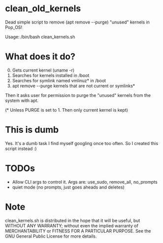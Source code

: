 # clean_old_kernels
Dead simple script to remove (apt remove --purge) "unused" kernels in Pop_OS!

Usage: /bin/bash clean_kernels.sh

# What does it do?
0. Gets current kernel (uname -r)
1. Searches for kernels installed in /boot
2. Searches for symlink named vmlinuz* in /boot
3. apt remove --purge kernels that are not current or symlinks*

Then it asks user for permission to purge the "unused" kernels from the system with apt.

(* Unless PURGE is set to 1. Then only current kernel is kept)

# This is dumb
Yes. It's a dumb task I find myself googling once too often. So I created this script instead :)

# TODOs
* Allow CLI args to control it. Args are: use_sudo, remove_all, no_prompts
* quiet mode (no prompts, just goes aheads and deletes)

# Note
clean_kernels.sh is distributed in the hope that it will be useful, but WITHOUT ANY WARRANTY; without even the implied warranty of MERCHANTABILITY or FITNESS FOR A PARTICULAR PURPOSE.  See the GNU General Public License for more details.

